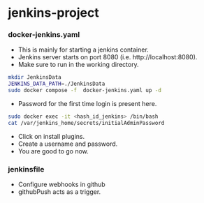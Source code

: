 # jenkins-project


### docker-jenkins.yaml
- This is mainly for starting a jenkins container.
- Jenkins server starts on port 8080 (i.e. http://localhost:8080).
- Make sure to run in the working directory.
``` bash
mkdir JenkinsData
JENKINS_DATA_PATH=./JenkinsData
sudo docker compose -f  docker-jenkins.yaml up -d 
```
- Password for the first time login is present here. 
```bash
sudo docker exec -it <hash_id_jenkins> /bin/bash
cat /var/jenkins_home/secrets/initialAdminPassword
```
- Click on install plugins.
- Create a username and password.
- You are good to go now.

### jenkinsfile
- Configure webhooks in github
- githubPush acts as a trigger. 





